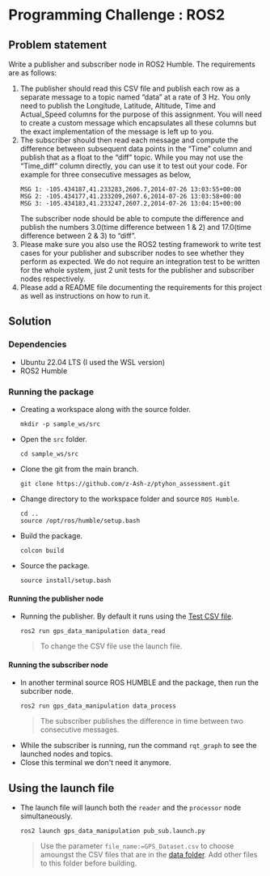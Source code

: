 # Programming Challenge : ROS2

## Problem statement
Write a publisher and subscriber node in ROS2 Humble. The requirements are as follows:
1. The publisher should read this CSV file and publish each row as a separate message to a topic named “data” at a rate of 3 Hz. You only need to publish the Longitude, Latitude, Altitude, Time and Actual_Speed columns for the purpose of this assignment. You will need to create a custom message which encapsulates all these columns but the exact implementation of the message is left up to you. 
2.	The subscriber should then read each message and compute the difference between subsequent data points in the “Time” column and publish that as a float to the “diff” topic. While you may not use the “Time_diff” column directly, you can use it to test out your code. For example for three consecutive messages as below,
    ```
    MSG 1: -105.434187,41.233283,2606.7,2014-07-26 13:03:55+00:00
    MSG 2: -105.434177,41.233209,2607.6,2014-07-26 13:03:58+00:00
    MSG 3: -105.434183,41.233247,2607.2,2014-07-26 13:04:15+00:00
    ```
    The subscriber node should be able to compute the difference and publish the numbers 3.0(time difference between 1 & 2) and 17.0(time difference between 2 & 3) to “diff”.
3.	Please make sure you also use the ROS2 testing framework to write test cases for your publisher and subscriber nodes to see whether they perform as expected. We do not require an integration test to be written for the whole system, just 2 unit tests for the publisher and subscriber nodes respectively. 
4.	Please add a README file documenting the requirements for this project as well as instructions on how to run it.

## Solution

### Dependencies

- Ubuntu 22.04 LTS (I used the WSL version)
- ROS2 Humble

### Running the package

- Creating a workspace along with the source folder.
    ```
    mkdir -p sample_ws/src
    ```
- Open the `src` folder.
    ```
    cd sample_ws/src
    ```
- Clone the git from the main branch.
    ```
    git clone https://github.com/z-Ash-z/ptyhon_assessment.git
    ```
- Change directory to the workspace folder and source `ROS Humble`.
    ```
    cd ..
    source /opt/ros/humble/setup.bash
    ```
- Build the package.
    ```
    colcon build
    ```
- Source the package.
    ```
    source install/setup.bash
    ```

#### Running the publisher node
- Running the publisher. By default it runs using the [Test CSV file](/src/assessment_ros/gps_data_manipulation/data/GPS_Dataset_test.csv).
    ```
    ros2 run gps_data_manipulation data_read
    ```
    > To change the CSV file use the launch file.

#### Running the subscriber node
- In another terminal source ROS HUMBLE and the package, then run the subcriber node.
    ```
    ros2 run gps_data_manipulation data_process
    ```
    > The subscriber publishes the difference in time between two consecutive messages.
- While the subscriber is running, run the command `rqt_graph` to see the launched nodes and topics.
- Close this terminal we don't need it anymore.

## Using the launch file
- The launch file will launch both the `reader` and the `processor` node simultaneously.
    ```
    ros2 launch gps_data_manipulation pub_sub.launch.py
    ```
    > Use the parameter `file_name:=GPS_Dataset.csv` to choose amoungst the CSV files that are in the [data folder](/src/assessment_ros/gps_data_manipulation/data/). Add other files to this folder before building.


